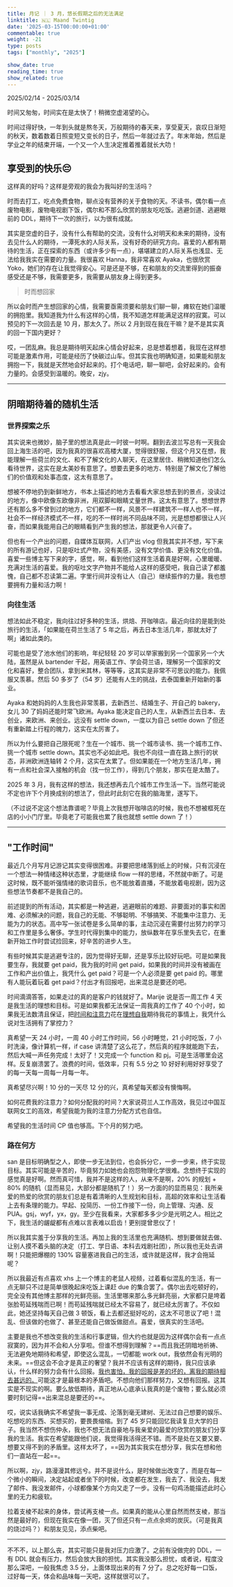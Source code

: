 ```yaml
---
title: 月记 ｜ 3 月，悠长假期之后的无法满足
linktitle: 🇳🇱 Maand Twintig
date: '2025-03-15T00:00:00+01:00'
commentable: true
weight: -21
type: posts
tags: ["monthly", "2025"]

show_date: true
reading_time: true
show_related: true
---
```


2025/02/14 - 2025/03/14

时间又匆匆，时间实在是太快了！稍微空虚渴望的心。

<!--more-->

时间过得好快，一年到头就是熬冬天，万般期待的春天来，享受夏天，哀叹日渐短的秋天，数着数着日照变短又变长的日子，然后一年就过去了。年末年始，然后是学业之年的结束开端，一个又一个人生决定推着推着就长大叻！

## 享受到的快乐😔

这样真的好吗？这样是旁观的我会为我叫好的生活吗？

时而去打工，吃点免费食物，聊点没有营养的关于食物的天。不读书，偶尔看一点废物电影，废物电视剧下饭，偶尔和不那么欣赏的朋友吃吃饭。逃避剑道、逃避眼前的 DDL，期待下一次的旅行，以为很有成就。

其实是空虚的日子，没有什么有帮助的交流，没有什么对明天和未来的期待，没有去见什么人的期待，一潭死水的人际关系，没有好奇的研究方向。喜爱的人都有期待的生活，正在探索的东西（或许多少有一点），堪堪建立的人际关系也浅显、无法给我我实在需要的力量。我很喜欢 Hanna，我非常喜欢 Ayaka，也很欣赏 Yoko，她们的存在让我觉得安心。可是还是不够，在和朋友的交流里得到的振奋感受还是不够，我需要更多，我需要从朋友身上得到更多。

> 时而想回家

所以会时而产生想回家的心情，我需要亟需须要和朋友们聊一聊，瘫软在她们温暖的拥抱里。我知道我为什么有这样的心情，我不知道怎样能满足这样的寂寞。可以预见的下一次回去是 10 月，那太久了。所以 2 月到现在我在干嘛？是不是其实真的回一下国内更好？

哎，一团乱麻。我总是期待明天起床心情会好起来，总是想着想着，我现在这样想可能是激素作用，可能是经历了快碳过山车。但其实我也明确知道，如果能和朋友拥抱一下，我就是天然地会好起来的。打个电话吧，聊一聊吧，会好起来的。会有力量的。会感受到温暖的。晚安，zjy。

---

## 阴暗期待着的随机生活

### 世界探索之乐

其实说来也微妙，脑子里的想法真是此一时彼一时啊。翻到去波兰写总有一天我会回上海生活的吧，因为我真的很喜欢高楼大厦，觉得很舒服，但这个月又在想，我能理解一些荷兰的文化、和不了解文化的人聊天，在这里居住、稍微知道他们怎么看待世界，这实在是太美妙有意思了。想要去更多的地方、特别是了解文化了解他们的价值观和处事态度，这太有意思了。

想被不停地扔到新鲜地方，书本上描述的地方去看看大家总想去到的景点，没读过的地方，像中欧像东欧像非洲，用双脚和眼睛丈量世界。这太有意思了。想想世界还有那么多不曾到过的地方，它们都不一样，风景不一样建筑不一样人也不一样，社会不一样经济模式不一样，吃的不一样时尚不同品味不同，光是想想都很让人兴奋，而如果我能用自己的眼睛看到产生我的想法，那就更令人兴奋了。

但也有一个产出的问题，自媒体互联网，人们产出 vlog 但我其实并不想，写下来的所有游记也好，只是呕吐式产物，没有美感，没有文学价值、更没有文化价值。喜爱一些博主写下来的字，感觉，啊，看到他们这样生活着真是好啊，心里暖暖、充满对生活的喜爱。我的呕吐文字产物并不能给人这样的感受吧，我自己读了都羞愧，自己都不忍读第二遍。字里行间并没有让人（自己）继续振作的力量。我也想要拥有力量和活力啊！

### 向往生活

想法如此不稳定，我向往过好多种的生活，烘焙、开咖啡店。最近向往的是能到处旅行的生活，「如果能在荷兰生活了 5 年之后，再去日本生活几年，那就太好了啊」诸如此类的。

可能也是受了池水他们的影响，年纪轻轻 20 岁可以举家搬到另一个国家另一个大陆，虽然是从 bartender 干起，用英语工作、学会荷兰语，理解另一个国家的文化和喜好，整合团队，拿到米其林，等等等，这其实是非常不可思议的能力。我佩服又羡慕。然后 50 多岁了（54 岁）还能有人生的挑战，去泰国重新开始新的事业。

Ayaka 和她妈妈的人生我也非常羡慕，去新西兰、结婚生子、开自己的 bakery，女儿 30 了妈妈还能时常飞欧洲。Ayaka 能决定自己的人生，从新西兰去日本、去创业，来欧洲、来创业。远没有 settle down，一度以为自己 settle down 了但还有重新踏上行程的魄力，这实在太厉害了。

所以为什么要把自己限死呢？生在一个城市、挑一个城市读书、挑一个城市工作、挑一个城市 settle down。其实也不必如此吧。我也不向往一直在路上旅行的状态，非洲欧洲连轴转 2 个月，这实在太累了。但如果能在一个地方生活几年，拥有一点和社会深入接触的机会（找一份工作），得到几个朋友，那实在是太酷了。

2025 年 3 月，我有这样的想法，我还想再去几个城市工作生活一下。当然可能说不定也许下个月换成别的想法了，但此时此刻它在我的脑海里，遂写下。

（不过说不定这个想法靠谱呢？毕竟上次我想开咖啡店的时候，我也不想被框死在店的小小门厅里。毕竟老了可能我也累了我也就想 settle down 了！）

---

## "工作时间"

最近几个月写月记游记其实变得很困难。非要把思绪落到纸上的时候，只有沉浸在一个想法一种情绪这种状态里，才能继续 flow 一样的思绪，不然就中断了。可是这时候，既不能听强情绪的歌词音乐，也不能放着直播，不能放着电视剧，因为这些想法节奏都不是我自己的。

前述提到的所有活动，其实都是一种逃避，逃避眼前的难题、非要面对的事实和困难、必须解决的问题，我自己的无能、不够聪明、不够搞笑、不能集中注意力、无能为力的状态。高中写一张试卷是多么简单的事，主动沉浸在需要付出努力的学习和工作里是多么奢侈。学生时代得到集中的能力，放纵数年在享乐里失去它，在重新开始工作时尝试捡回来，好辛苦的进步人生。

有些时候其实是逃避专注的，因为觉得好无聊，还是享乐比较好玩吧。可是如果我要生存，我就要 get paid，我为我的时间 get paid，如果我的时间并没有被画在工作和产出价值上，我凭什么 get paid？可是一个人必须是要 get paid 的。哪里有人能玩着玩着 get paid？付出才有回报吧，出来混总是要还的吧。

时间滴滴答答，如果走过的真的是客户的钱就好了。Marije 说是否一周工作 4 天是我生活的理想和目标。可是如果我都无法保证一周我真的工作了 40 个小时，如果我无法数清且保证，把<u>时间和注意力</u>花在<u>理想自我</u>期待我花的事情上，我凭什么说对生活拥有了掌控力？

真希望一天 24 小时，一周 40 小时工作时间，56 小时睡觉，21 小时吃饭，7 小时洗澡，像计算机一样，if case 讲清楚了这么花了，然后真的程序就能跑下去，然后大喊一声任务完成！太好了！又完成一个 function 和 pj。可是生活哪里会这样。反复崩溃罢了。浪费的时间，低效率，只有 5.5 分之 10 好好利用好好享受了的每一天每一周每一月每一年。

真希望尽兴啊！10 分的一天尽 12 分的兴，真希望每天都没有懊悔啊。

如何花费我的注意力？如何分配我的时间？大家说荷兰人工作高效，我见过中国互联网女工的高效，希望我能为我的注意力分配方式也自信。

希望我的生活时间 CP 值也够高。下个月的努力吧。

### 路在何方

san 是目标明确型之人，即使一步无法到位，也会拆分它，一步一步来，终于实现目标。其实可能是辛苦的，毕竟努力如她也会抱怨物理化学很难。念想终于实现的感觉真是好啊。然而真可惜，我并不是这样的人，从来不是啊，20% 的规划 + 80% 的随机（显而易见，大部分都是随机了！）另一方面的的显而易见：我所亲爱的热爱的欣赏的朋友们总是有着清晰的人生规划和目标，高超的效率和让生活看上去有条理的能力。早起、投简历、一份工作接下一份，向上管理、沟通、反 PUA。gsj，wyf，yx，gy。至少在我看来，大家都多多少少是光明之人。相比之下，我生活的龌龊都有点难以言表难以启齿！更别提曾思仪了！

所以我其实羞于分享我的生活。再加上我的生活里也充满随机、想到要做就去做、让别人摸不着头脑的决定（打工、学日语、本科去戏剧社团），所以我也无处去讲啊！只能把爆棚的 130% 容量塞进我自己的生活，或许就是这样，我才会拖延呢？

所以我最近有点喜欢 xhs 上一个博主的老鼠人视频，过着看似混乱的生活，有一点无聊只不过是简单很晚起床吃饭上课赶 due 的集合罢了。偶尔出去吃顿好的，完全没有其他博主那样的光鲜亮丽。生活里哪来那么多光鲜亮丽，大家都只是垮着张脸苟延残喘而已啊！而苟延残喘就已经太不容易了，就已经太厉害了。不仅如此，她还坚持每天自己做 3 顿饭，看上去都还挺好吃的，这太不可思议了吧！混乱、但该做的也做了、甚至还能自己做饭做甜点。喜爱，很真实的生活吧。

主要是我也不想改变我的生活和行事逻辑，但大约也就是因为这样偶尔会有一点点寂寞的，因为并不会和人分享啦。但谁不想得到理解？==而且我还阴暗地祈祷、无法避免地期待和希望，即使这么混乱，一切都能 work out，我依然会有光明的未来。==但这会不会才是真正的奢望？我并不应该有这样的期待，我只应该承认，什么样的努力会有什么回报。<u>我也害怕，我的回报是差的坏的，离我的期待相去甚远的。</u>可能这才是最根本的矛盾吧。不想向他们那样努力，又想有回报。这其实是不现实的啊。要么放低期待，真正地从心底承认我真的是个废物；要么就必须要时刻记得==出来混总是要还的==。

哎，说实话我确实不希望我一事无成、沦落到毫无建树、无法过自己想要的娱乐、吃想吃的东西、买想买的，要畏畏缩缩。到了 45 岁只能回忆我读复旦大学的日子。我当然不想伤仲永，我也不想无法自豪地与我亲爱的最爱的欣赏的朋友们分享我的生活。我实在希望能跟他们说，我觉得我活得还不错。而不是处在又要又要、想要又得不到的矛盾里。这样太坏了，==因为其实我实在想分享，我实在想和他们一直站在一起==。

所以啊，zjy，路漫漫其修远兮。并不是说什么，是时候做出改变了，而是在每一个微小的瞬间，决定站起或者坐下的时候，改变都在发生，我去了、我没去，我发了邮件、我没发邮件，小球都像某个方向又走了一步。没有一句鸡汤能描述此时心里的无力和疲软。

拉着支棱不起来的身体，尝试再支棱一点。如果真的能从心里自然而然支棱，那当然是最好的，但现在我实在像一团，灭了但还只有一点点余烬的炭灰。（可是我真的烧过吗？）和朋友见见，添点柴吧。

---

不不不，以上那么丧，其实可能只是我对压力应激了。之前有没做完的 DDL，一有 DDL 就会有压力，然后会放大我的担忧。其实我没那么担忧，或者说，程度没那么深吧，一般我焦虑 3.5 分，上面体现出来的有 7 分了。总之吃好每一口饭，过好每一天，体会和品味每一天吧，这样就很可以了。